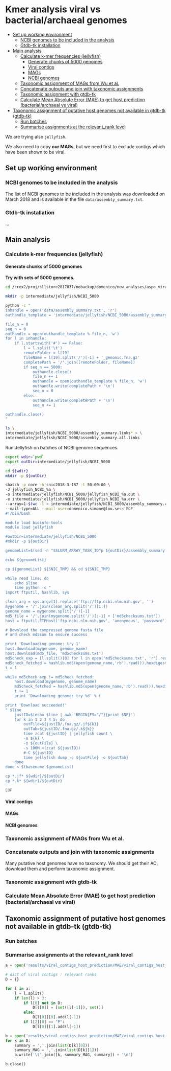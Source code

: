 # Kmer analysis viral vs bacterial/archaeal genomes

<!-- TOC depthFrom:2 depthTo:6 withLinks:1 updateOnSave:1 orderedList:0 -->

- [Set up working environment](#set-up-working-environment)
	- [NCBI genomes to be included in the analysis](#ncbi-genomes-to-be-included-in-the-analysis)
	- [Gtdb-tk installation](#gtdb-tk-installation)
- [Main analysis](#main-analysis)
	- [Calculate k-mer frequencies (jellyfish)](#calculate-k-mer-frequencies-jellyfish)
		- [Generate chunks of 5000 genomes](#generate-chunks-of-5000-genomes)
		- [Viral contigs](#viral-contigs)
		- [MAGs](#mags)
		- [NCBI genomes](#ncbi-genomes)
	- [Taxonomic assignment of MAGs from Wu et al.](#taxonomic-assignment-of-mags-from-wu-et-al)
	- [Concatenate outputs and join with taxonomic assignments](#concatenate-outputs-and-join-with-taxonomic-assignments)
	- [Taxonomic assignment with gtdb-tk](#taxonomic-assignment-with-gtdb-tk)
	- [Calculate Mean Absolute Error (MAE) to get host prediction (bacterial/archaeal vs viral)](#calculate-mean-absolute-error-mae-to-get-host-prediction-bacterialarchaeal-vs-viral)
- [Taxonomic assignment of putative host genomes not available in gtdb-tk (gtdb-tk)](#taxonomic-assignment-of-putative-host-genomes-not-available-in-gtdb-tk-gtdb-tk)
	- [Run batches](#run-batches)
	- [Summarise assignments at the relevant_rank level](#summarise-assignments-at-the-relevantrank-level)

<!-- /TOC -->

We are trying also `jellyfish`.

We also need to copy **our MAGs**, but we need first to exclude contigs which have been shown to be viral.

## Set up working environment

### NCBI genomes to be included in the analysis

The list of NCBI genomes to be included in the analysis was downloaded on March 2018 and is available in the file `data/assembly_summary.txt`. 

### Gtdb-tk installation

...

## Main analysis

### Calculate k-mer frequencies (jellyfish)

#### Generate chunks of 5000 genomes

**Try with sets of 5000 genomes.**

```bash
cd /crex2/proj/sllstore2017037/nobackup/domenico/new_analyses/aspo_viral

mkdir -p intermediate/jellyfish/NCBI_5000

python -c "
inhandle = open('data/assembly_summary.txt', 'r')
outhandle_template = 'intermediate/jellyfish/NCBI_5000/assembly_summary.links.%d'

file_n = 0
seq_n = 0
outhandle = open(outhandle_template % file_n, 'w')
for l in inhandle:
    if l.startswith('#') == False:
        l = l.split('\t')
        remoteFolder = l[19]
        fileName = l[19].split('/')[-1] + '_genomic.fna.gz'
        completePath = '/'.join([remoteFolder, fileName])
        if seq_n == 5000:
            outhandle.close()
            file_n += 1
            outhandle = open(outhandle_template % file_n, 'w')
            outhandle.write(completePath + '\n')
            seq_n = 0
        else:
            outhandle.write(completePath + '\n')
            seq_n += 1

outhandle.close()
"

ls \
intermediate/jellyfish/NCBI_5000/assembly_summary.links* > \
intermediate/jellyfish/NCBI_5000/assembly_summary.all.links
```

Run Jellyfish on batches of NCBI genome sequences.

```bash
export wdir=`pwd`
export outDir=intermediate/jellyfish/NCBI_5000

cd ${wdir}
mkdir -p ${outDir}

sbatch -p core -A snic2018-3-187 -t 50:00:00 \
-J jellyfish_NCBI_%a \
-o intermediate/jellyfish/NCBI_5000/jellyfish_NCBI_%a.out \
-e intermediate/jellyfish/NCBI_5000/jellyfish_NCBI_%a.err \
--array=1-$(wc -l < intermediate/jellyfish/NCBI_5000/assembly_summary.all.links) \
--mail-type=ALL --mail-user=domenico.simone@lnu.se<<'EOF'
#!/bin/bash

module load bioinfo-tools
module load jellyfish

#outDir=intermediate/jellyfish/NCBI_5000
#mkdir -p ${outDir}

genomeList=$(sed -n "$SLURM_ARRAY_TASK_ID"p ${outDir}/assembly_summary.all.links)

echo ${genomeList}

cp ${genomeList} ${SNIC_TMP} && cd ${SNIC_TMP}

while read line; do
    echo $line
    time python -c "    
import ftputil, hashlib, sys

clean_arg = sys.argv[1].replace('ftp://ftp.ncbi.nlm.nih.gov', '')
mygenome = '/'.join(clean_arg.split('/')[1:])
genome_name = mygenome.split('/')[-1]
md5_file = '/'.join(mygenome.split('/')[:-1] + ['md5checksums.txt'])
host = ftputil.FTPHost('ftp.ncbi.nlm.nih.gov', 'anonymous', 'password')

# Download the compressed genome fasta file
# and check md5sum to ensure success

print 'Downloading genome: try 1'
host.download(mygenome, genome_name)
host.download(md5_file, 'md5checksums.txt')
md5check_exp = [l.split()[0] for l in open('md5checksums.txt', 'r').readlines() if genome_name in l][0]
md5check_fetched = hashlib.md5(open(genome_name,'rb').read()).hexdigest()
t = 1

while md5check_exp != md5check_fetched:
    host.download(mygenome, genome_name)
    md5check_fetched = hashlib.md5(open(genome_name,'rb').read()).hexdigest()
    t += 1
    print 'Downloading genome: try %d' % t

print 'Download succeeded!'
" $line
    justID=$(echo $line | awk 'BEGIN{FS="/"}{print $NF}')
    for k in 1 2 3 4 5; do
        outFile=${justID/.fna.gz/.jf${k}}
        outTab=${justID/.fna.gz/.k${k}}
        time zcat ${justID} | jellyfish count \
        -m ${k} \
        -o ${outFile} \
        -s 100M <(zcat ${justID})
        #-C ${justID}
        time jellyfish dump -c ${outFile} -o ${outTab}
    done
done < $(basename $genomeList)

cp *.jf* ${wdir}/${outDir}
cp *.k* ${wdir}/${outDir}

EOF
```

#### Viral contigs

#### MAGs

#### NCBI genomes

### Taxonomic assignment of MAGs from Wu et al.

### Concatenate outputs and join with taxonomic assignments

Many putative host genomes have no taxonomy. We should get their AC, download them and perform taxonomic assignment.

### Taxonomic assignment with gtdb-tk

### Calculate Mean Absolute Error (MAE) to get host prediction (bacterial/archaeal vs viral)

## Taxonomic assignment of putative host genomes not available in gtdb-tk (gtdb-tk)

### Run batches

### Summarise assignments at the relevant_rank level

```python
a = open('results/viral_contigs_host_prediction/MAE/viral_contigs_host_assignment_k4.181114.tsv', 'r')

# dict of viral contigs : relevant ranks
D = {}

for l in a:
    l = l.split()
    if len(l) > 3:
        if l[0] not in D:
            D[l[0]] = [set([l[-1]]), set()]
        else:
            D[l[0]][0].add(l[-1])
        if l[2][0] == "P":
            D[l[0]][1].add(l[-1])

b = open('results/viral_contigs_host_prediction/MAE/viral_contigs_host_assignment_k4.181114.summary.tsv', 'w')
for k in D:
    summary = ','.join(list(D[k][0]))
    summary_MAG = ','.join(list(D[k][1]))
    b.write('\t'.join([k, summary_MAG, summary]) + '\n')

b.close()
```